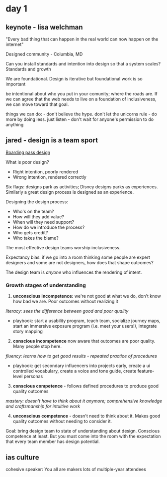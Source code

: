 # day 1 

## keynote - lisa welchman

"Every bad thing that can happen in the real world can now happen on the internet"

Designed community - Columbia, MD

Can you install standards and intention into design so that a system scales? Standards and growth

We are foundational. Design is iterative but foundational work is so important

be intentional about who you put in your comunity; where the roads are. If we can agree that the web needs to live on a foundation of inclusiveness, we can move toward that goal.

things we can do: 
    - don't believe the hype. don't let the unicorns rule
    - do more by doing less. just listen
    - don't wait for anyone's permission to do anything

## jared - design is a team sport

[Boarding pass design](http://passfail.squarespace.com/)

What is poor design?

 - Right intention, poorly rendered
 - Wrong intention, rendered correctly

Six flags: designs park as activities; Disney designs parks as experiences. Similarly a great design process is designed as an experience.

Designing the design process:

 - Who's on the team?
 - How will they add value?
 - When will they need support?
 - How do we introduce the process?
 - Who gets credit?
 - Who takes the blame?

The most effective design teams worship inclusiveness.

Expectancy bias: if we go into a room thinking some people are expert designers and some are not designers, how does that shape outcomes? 

The design team is *anyone* who influences the rendering of intent.

### Growth stages of understanding
 1. **unconscious incompetence:** we're not good at what we do, don't know how bad we are. Poor outcomes without realizing it
 
 *literacy: sees the difference between good and poor quality* 

  - playbook: start a usability program, teach team, socialize journey maps, start an immersive exposure program (i.e. meet your users!), integrate story mapping

 2. **conscious incompetence** now aware that outcomes are poor quality. Many people stop here.
 
 *fluency: learns how to get good results - repeated practice of procedures*

 - playbook: get secondary influencers into projects early, create a ui controlled vocabulary, create a voice and tone guide, create feature-level personas

 3. **conscious competence** - follows defined procedures to produce good quality outcomes
 
 *mastery: doesn't have to think about it anymore; comprehensive knowledge and craftsmanship for intuitive work*

 4. **unconscious competence** - doesn't need to think about it. Makes good quality outcomes without needing to consider it.

Goal: bring design team to state of understanding about design. Conscious competence at least. But you must come into the room with the expectation that every team member has design potential.

## ias culture

cohesive
speaker: You all are makers
lots of multiple-year attendees